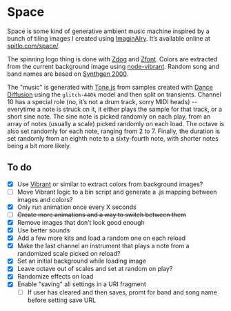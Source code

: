 # Space

Space is some kind of generative ambient music machine inspired by a bunch of tiling images I created using [ImaginAIry](https://github.com/brycedrennan/imaginAIry/). It’s available online at [spitlo.com/space/](https://spitlo.com/space/).

The spinning logo thing is done with [Zdog](https://github.com/metafizzy/zdog) and [Zfont](https://github.com/jaames/zfont). Colors are extracted from the current background image using [node-vibrant](https://github.com/Vibrant-Colors/node-vibrant). Random song and band names are based on [Synthgen 2000](https://github.com/tirdadc/synthwave).

The "music" is generated with [Tone.js](https://github.com/Tonejs/Tone.js) from samples created with [Dance Diffusion](https://huggingface.co/spaces/harmonai/dance-diffusion) using the `glitch-440k` model and then split on transients. Channel 10 has a special role (no, it’s not a drum track, sorry MIDI heads) -- everytime a note is struck on it, it either plays the sample for that track, or a short sine note. The sine note is picked randomly on each play, from an array of notes (usually a scale) picked randomly on each load. The octave is also set randomly for each note, ranging from 2 to 7. Finally, the duration is set randomly from an eighth note to a sixty-fourth note, with shorter notes being a bit more likely.

## To do

- [x] Use [Vibrant](https://jariz.github.io/vibrant.js/) or similar to extract colors from background images?
- [ ] Move Vibrant logic to a bin script and generate a .js mapping between images and colors?
- [x] Only run animation once every X seconds
- [ ] ~~Create more animations and a way to switch between them~~
- [x] Remove images that don’t look good enough
- [x] Use better sounds
- [x] Add a few more kits and load a random one on each reload
- [x] Make the last channel an instrument that plays a note from a randomized scale picked on reload?
- [x] Set an initial background while loading image
- [x] Leave octave out of scales and set at random on play?
- [x] Randomize effects on load
- [x] Enable "saving" all settings in a URI fragment
  - [ ] If user has cleared and then saves, promt for band and song name before setting save URL
